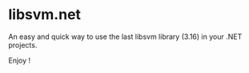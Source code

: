 libsvm.net
==========

An easy and quick way to use the last libsvm library (3.16) in your .NET projects.

Enjoy !

